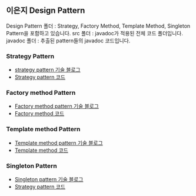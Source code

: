 ## 이은지 Design Pattern

 Design Pattern 폴더 : Strategy, Factory Method, Template Method, Singleton Pattern을 포함하고 있습니다.
 src 폴더 : javadoc가 적용된 전체 코드 폴더입니다.
 javadoc 폴더 : 추출된 pattern들의 javadoc 코드입니다.

### Strategy Pattern
  - [strategy pattern 기술 블로그](https://github.com/eunsiver/PDA-JavaPattern/blob/Lee-Eunji/Lee-Eunji/Design_Pattern/1_StrategyPattern.md)
  - [Strategy pattern 코드](https://github.com/eunsiver/PDA-JavaPattern/tree/Lee-Eunji/Lee-Eunji/src/strategy_pattern)

### Factory method Pattern
  - [Factory method pattern 기술 블로그](https://github.com/eunsiver/PDA-JavaPattern/blob/Lee-Eunji/Lee-Eunji/Design_Pattern/2_FactoryPattern.md
)
  - [Factory method 코드](https://github.com/eunsiver/PDA-JavaPattern/tree/Lee-Eunji/Lee-Eunji/src/factory_method_pattern)

### Template method Pattern
  - [Template method pattern 기술 블로그](https://github.com/eunsiver/PDA-JavaPattern/blob/Lee-Eunji/Lee-Eunji/Design_Pattern/3_TemplateMethod.md)
  - [Template method 코드](https://github.com/eunsiver/PDA-JavaPattern/tree/Lee-Eunji/Lee-Eunji/src/template_method_pattern)
    
### Singleton Pattern
  - [Singleton pattern 기술 블로그](https://github.com/eunsiver/PDA-JavaPattern/blob/Lee-Eunji/Lee-Eunji/4_Singleton.md)
  - [Strategy pattern 코드](https://github.com/eunsiver/PDA-JavaPattern/tree/Lee-Eunji/Lee-Eunji/src/singleton_pattern)

